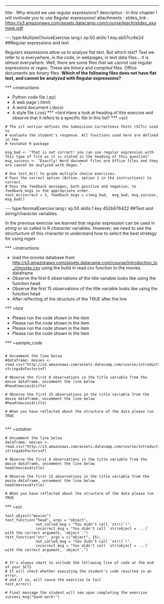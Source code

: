 ---
title       : Why should we use regular expressions?
description : In this chapter I will motivate you to use Regular expressions!
attachments :
  slides_link : https://s3.amazonaws.com/assets.datacamp.com/course/teach/slides_example.pdf

--- type:MultipleChoiceExercise lang:r xp:50 skills:1 key:ab57cc6e24
##Regular expressions and text

Regulars expressions allow us to analyse flat text. But which text? Text we refer to is everywhere, in the code, in webpages, in text data files... it is *almost* everywhere. Well, there are some files that we cannot use regular expressions or *regex*. These are *binary* and *compiled* files. Office documents are *binary* files. 
**Which of the following files does not have flat text, and cannot be analyzed with Regular expressions?**

*** =instructions
- Python code file (.py)
- A web page (.html)
- A word document (.docx)
- A style file (.css)
*** =hint
Have a look at heading of this exercise and observe that it refers to a specific file in this list?
*** =sct
```{r}
# The sct section defines the Submission Correctness Tests (SCTs) used to
# evaluate the student's response. All functions used here are defined in the 
# testwhat R package

msg_bad <- "That is not correct! you can use regular expression with this type of file as it is stated in the heading of this question"
msg_success <- "Exactly! Word document files are Office files and they are cannot be analyzed with Regex."

# Use test_mc() to grade multiple choice exercises. 
# Pass the correct option (Action, option 2 in the instructions) to correct.
# Pass the feedback messages, both positive and negative, to feedback_msgs in the appropriate order.
test_mc(correct = 3, feedback_msgs = c(msg_bad,  msg_bad, msg_success, msg_bad)) 
```

--- type:NormalExercise lang:r xp:50 skills:1 key:452b676422
##Text and string/character variables

In the previous exercise we learned that regular expression can be used in *string* or so called in R *character* variables. However; we need to see the structucture of this character to understand how to select the best strategy for using *regex*

*** =instructions
- load the movies database from http://s3.amazonaws.com/assets.datacamp.com/course/introduction_to_r/movies.csv using the build in read.csv function to the movies dataframe
- Observe the first 6 observations of the title variable looks like using the function head
- Observe the first 15 observations of the title variable looks like using the function head
- After reflecting of the structure of the TRUE after the line


*** =hint
- Please run the code shown in the item
- Please run the code shown in the item
- Please run the code shown in the item
- Please run the code shown in the item


*** =sample_code
```{r}

# Uncomment the line below
#dataframe: movies <- read.csv("http://s3.amazonaws.com/assets.datacamp.com/course/introduction_to_r/movies.csv", stringsAsFactors=F)

# Observe the first 6 observations in the title variable from the movie dataframe, uncomment the line below
#head(movies$title)

# Observe the first 15 observations in the title variable from the movie dataframe, uncomment the line below
#head(movies$title)

# When you have reflected about the structure of the data please run TRUE


```

*** =solution
```{r}
# Uncomment the line below
dataframe: movies <- read.csv("http://s3.amazonaws.com/assets.datacamp.com/course/introduction_to_r/movies.csv", stringsAsFactors=F)

# Observe the first 6 observations in the title variable from the movie dataframe, uncomment the line below
head(movies$title)

# Observe the first 15 observations in the title variable from the movie dataframe, uncomment the line below
head(movies$title)

# When you have reflected about the structure of the data please run TRUE

```

*** =sct
```{r}
test_object("movies")
test_function("head", args = "object",
              not_called_msg = "You didn't call `str()`!",
              incorrect_msg = "You didn't call `str(object = ...)` with the correct argument, `object`.")
test_function("str", args = c("object", 15),
              not_called_msg = "You didn't call `str()`!",
              incorrect_msg = "You didn't call `str(object = ...)` with the correct argument, `object`.")


# It's always smart to include the following line of code at the end of your SCTs
# It will check whether executing the student's code resulted in an error, 
# and if so, will cause the exercise to fail
test_error()

# Final message the student will see upon completing the exercise
success_msg("Good work!")
```

